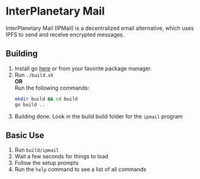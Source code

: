 # InterPlanetary Mail
InterPlanetary Mail (IPMail) is a decentralized email alternative, which uses IPFS to send and receive encrypted messages. 

## Building
1) Install go [here](https://golang.org/dl/) or from your favorite package manager.
2) Run `./build.sh`<br/>
   <b>OR</b><br/>
   Run the following commands:
   ```bash
   mkdir build && cd build
   go build ..
   ```
3) Building done. Look in the build build folder for the `ipmail` program

## Basic Use
1) Run `build/ipmail`
2) Wait a few seconds for things to load
3) Follow the setup prompts
4) Run the `help` command to see a list of all commands
